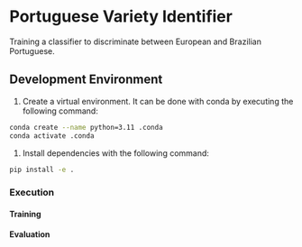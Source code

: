 # Portuguese Variety Identifier

Training a classifier to discriminate between European and Brazilian Portuguese.

## Development Environment

1. Create a virtual environment. It can be done with conda by executing the following command:

```sh
conda create --name python=3.11 .conda 
conda activate .conda
```

1. Install dependencies with the following command:

```sh
pip install -e .
```


### Execution

#### Training

#### Evaluation



